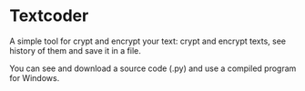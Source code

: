 # Textcoder
A simple tool for crypt and encrypt your text: crypt and encrypt texts, see history of them and save it in a file.

You can see and download a source code (.py) and use a compiled program for Windows.
